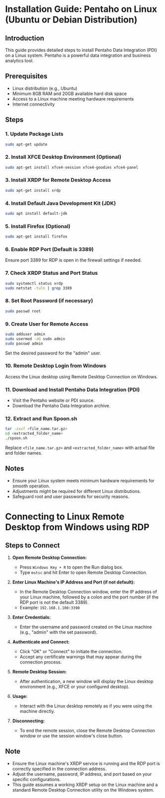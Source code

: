 # Installation Guide: Pentaho on Linux (Ubuntu or Debian Distribution)

## Introduction
This guide provides detailed steps to install Pentaho Data Integration (PDI) on a Linux system. Pentaho is a powerful data integration and business analytics tool.

## Prerequisites
- Linux distribution (e.g., Ubuntu)
- Minimum 8GB RAM and 20GB available hard disk space
- Access to a Linux machine meeting hardware requirements
- Internet connectivity

## Steps

### 1. Update Package Lists
```bash
sudo apt-get update
```

### 2. Install XFCE Desktop Environment (Optional)
```bash
sudo apt-get install xfce4-session xfce4-goodies xfce4-panel
```

### 3. Install XRDP for Remote Desktop Access
```bash
sudo apt-get install xrdp
```

### 4. Install Default Java Development Kit (JDK)
```bash
sudo apt install default-jdk
```

### 5. Install Firefox (Optional)
```bash
sudo apt-get install firefox
```

### 6. Enable RDP Port (Default is 3389)
Ensure port 3389 for RDP is open in the firewall settings if needed.

### 7. Check XRDP Status and Port Status
```bash
sudo systemctl status xrdp
sudo netstat -tuln | grep 3389
```

### 8. Set Root Password (if necessary)
```bash
sudo passwd root
```

### 9. Create User for Remote Access
```bash
sudo adduser admin
sudo usermod -aG sudo admin
sudo passwd admin
```
Set the desired password for the "admin" user.

### 10. Remote Desktop Login from Windows
Access the Linux desktop using Remote Desktop Connection on Windows.

### 11. Download and Install Pentaho Data Integration (PDI)
- Visit the Pentaho website or PDI source.
- Download the Pentaho Data Integration archive.

### 12. Extract and Run Spoon.sh
```bash
tar -zxvf <file_name.tar.gz>
cd <extracted_folder_name>
./spoon.sh
```
Replace `<file_name.tar.gz>` and `<extracted_folder_name>` with actual file and folder names.

## Notes
- Ensure your Linux system meets minimum hardware requirements for smooth operation.
- Adjustments might be required for different Linux distributions.
- Safeguard root and user passwords for security reasons.

# Connecting to Linux Remote Desktop from Windows using RDP

## Steps to Connect

1. **Open Remote Desktop Connection:**
   - Press `Windows Key + R` to open the Run dialog box.
   - Type `mstsc` and hit Enter to open Remote Desktop Connection.

2. **Enter Linux Machine's IP Address and Port (if not default):**
   - In the Remote Desktop Connection window, enter the IP address of your Linux machine, followed by a colon and the port number (if the RDP port is not the default 3389).
   - Example: `192.168.1.100:3390`

3. **Enter Credentials:**
   - Enter the username and password created on the Linux machine (e.g., "admin" with the set password).

4. **Authenticate and Connect:**
   - Click "OK" or "Connect" to initiate the connection.
   - Accept any certificate warnings that may appear during the connection process.

5. **Remote Desktop Session:**
   - After authentication, a new window will display the Linux desktop environment (e.g., XFCE or your configured desktop).

6. **Usage:**
   - Interact with the Linux desktop remotely as if you were using the machine directly.

7. **Disconnecting:**
   - To end the remote session, close the Remote Desktop Connection window or use the session window's close button.

## Note
- Ensure the Linux machine's XRDP service is running and the RDP port is correctly specified in the connection address.
- Adjust the username, password, IP address, and port based on your specific configurations.
- This guide assumes a working XRDP setup on the Linux machine and a standard Remote Desktop Connection utility on the Windows system.

